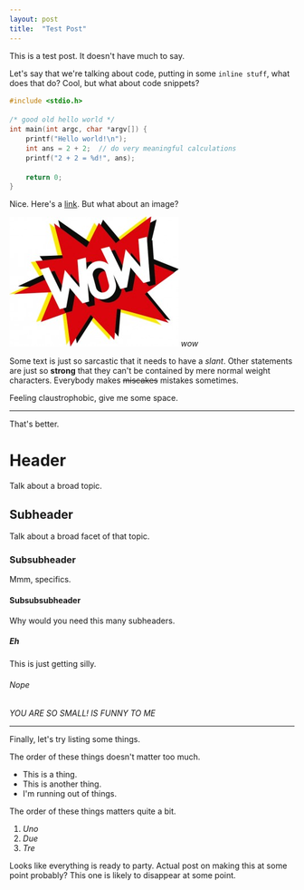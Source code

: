 ```yaml
---
layout: post
title:  "Test Post"
---
```

This is a test post. It doesn't have much to say.

Let's say that we're talking about code, putting in some `inline stuff`, what does that do?
Cool, but what about code snippets?

```c
#include <stdio.h>
   
/* good old hello world */
int main(int argc, char *argv[]) {
    printf("Hello world!\n");
    int ans = 2 + 2;  // do very meaningful calculations
    printf("2 + 2 = %d!", ans);

    return 0;
}
```

Nice. Here's a [link](/). But what about an image?

![wow](/assets/wow.jpg)
*wow*

Some text is just so sarcastic that it needs to have a *slant*.
Other statements are just so **strong** that they can't be contained by mere normal weight characters.
Everybody makes ~~miscakes~~ mistakes sometimes.

Feeling claustrophobic, give me some space.

---

That's better.

# Header
Talk about a broad topic.
## Subheader
Talk about a broad facet of that topic.
### Subsubheader
Mmm, specifics.
#### Subsubsubheader
Why would you need this many subheaders.
##### Eh
This is just getting silly.
###### Nope
*YOU ARE SO SMALL! IS FUNNY TO ME*

---

Finally, let's try listing some things.

The order of these things doesn't matter too much.
- This is a thing.
- This is another thing.
- I'm running out of things.

The order of these things matters quite a bit.
1. *Uno*
2. *Due*
3. *Tre*

Looks like everything is ready to party. Actual post on making this at some point probably?
This one is likely to disappear at some point.
